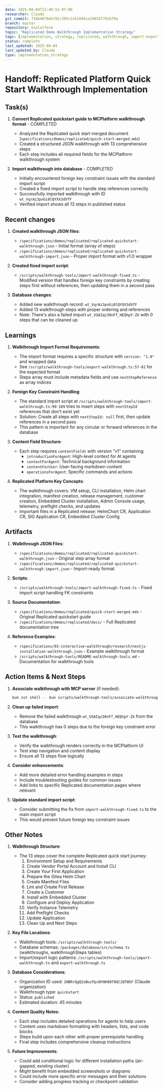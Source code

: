 ```yaml
---
date: 2025-08-04T13:40:52-07:00
researcher: Claude
git_commit: 734b4879eb792c395c2c61694ce2d8547702bf9a
branch: master
repository: mcplatform
topic: "Replicated Demo Walkthrough Implementation Strategy"
tags: [implementation, strategy, replicated, walkthrough, import-export]
status: complete
last_updated: 2025-08-04
last_updated_by: Claude
type: implementation_strategy
---
```


# Handoff: Replicated Platform Quick Start Walkthrough Implementation

## Task(s)
1. **Convert Replicated quickstart guide to MCPlatform walkthrough format** - COMPLETED
   - Analyzed the Replicated quick start merged document (`specifications/demos/replicated/quick-start-merged.mdx`)
   - Created a structured JSON walkthrough with 13 comprehensive steps
   - Each step includes all required fields for the MCPlatform walkthrough system

2. **Import walkthrough into database** - COMPLETED
   - Initially encountered foreign key constraint issues with the standard import script
   - Created a fixed import script to handle step references correctly
   - Successfully imported walkthrough with ID `wt_VqrAi3pnGi8lQYXX3dVfF`
   - Verified import shows all 13 steps in published status

## Recent changes
1. **Created walkthrough JSON files**:
   - `/specifications/demos/replicated/replicated-quickstart-walkthrough.json` - Initial format (array of steps)
   - `/specifications/demos/replicated/replicated-quickstart-walkthrough-import.json` - Proper import format with v1.0 wrapper

2. **Created fixed import script**:
   - `/scripts/walkthrough-tools/import-walkthrough-fixed.ts` - Modified version that handles foreign key constraints by creating steps first without references, then updating them in a second pass

3. **Database changes**:
   - Added new walkthrough record: `wt_VqrAi3pnGi8lQYXX3dVfF`
   - Added 13 walkthrough steps with proper ordering and references
   - Note: There's also a failed import `wt_VGAIqz30nFf_HEQhpY-Zk` with 0 steps that can be cleaned up

## Learnings
1. **Walkthrough Import Format Requirements**:
   - The import format requires a specific structure with `version: "1.0"` and wrapped data
   - See `/scripts/walkthrough-tools/export-walkthrough.ts:57-81` for the expected format
   - Steps array must include metadata fields and use `nextStepReference` as array indices

2. **Foreign Key Constraint Handling**:
   - The standard import script at `/scripts/walkthrough-tools/import-walkthrough.ts:99-109` tries to insert steps with `nextStepId` references that don't exist yet
   - Solution: Create all steps with `nextStepId: null` first, then update references in a second pass
   - This pattern is important for any circular or forward references in the database

3. **Content Field Structure**:
   - Each step requires `contentFields` with version "v1" containing:
     - `introductionForAgent`: High-level context for AI agents
     - `contextForAgent`: Technical background information
     - `contentForUser`: User-facing markdown content
     - `operationsForAgent`: Specific commands and actions

4. **Replicated Platform Key Concepts**:
   - The walkthrough covers: VM setup, CLI installation, Helm chart integration, manifest creation, release management, customer creation, Embedded Cluster installation, Admin Console usage, telemetry, preflight checks, and updates
   - Important files in a Replicated release: HelmChart CR, Application CR, SIG Application CR, Embedded Cluster Config

## Artifacts
1. **Walkthrough JSON Files**:
   - `/specifications/demos/replicated/replicated-quickstart-walkthrough.json` - Original step array format
   - `/specifications/demos/replicated/replicated-quickstart-walkthrough-import.json` - Import-ready format

2. **Scripts**:
   - `/scripts/walkthrough-tools/import-walkthrough-fixed.ts` - Fixed import script handling FK constraints

3. **Source Documentation**:
   - `/specifications/demos/replicated/quick-start-merged.mdx` - Original Replicated quickstart guide
   - `/specifications/demos/replicated/docs/` - Full Replicated documentation tree

4. **Reference Examples**:
   - `/specifications/03-interactive-walkthrough/research/nextjs-installation-walkthrough.json` - Example walkthrough format
   - `/scripts/walkthrough-tools/README-walkthrough-tools.md` - Documentation for walkthrough tools

## Action Items & Next Steps
1. **Associate walkthrough with MCP server** (if needed):
   ```bash
   bun sst shell -- bun scripts/walkthrough-tools/associate-walkthrough.ts wt_VqrAi3pnGi8lQYXX3dVfF <mcp-server-id>
   ```

2. **Clean up failed import**:
   - Remove the failed walkthrough `wt_VGAIqz30nFf_HEQhpY-Zk` from the database
   - This walkthrough has 0 steps due to the foreign key constraint error

3. **Test the walkthrough**:
   - Verify the walkthrough renders correctly in the MCPlatform UI
   - Test step navigation and content display
   - Ensure all 13 steps flow logically

4. **Consider enhancements**:
   - Add more detailed error handling examples in steps
   - Include troubleshooting guides for common issues
   - Add links to specific Replicated documentation pages where relevant

5. **Update standard import script**:
   - Consider submitting the fix from `import-walkthrough-fixed.ts` to the main import script
   - This would prevent future foreign key constraint issues

## Other Notes
1. **Walkthrough Structure**:
   - The 13 steps cover the complete Replicated quick start journey:
     1. Environment Setup and Requirements
     2. Create Vendor Portal Account and Install CLI
     3. Create Your First Application
     4. Prepare the Gitea Helm Chart
     5. Create Manifest Files
     6. Lint and Create First Release
     7. Create a Customer
     8. Install with Embedded Cluster
     9. Configure and Deploy Application
     10. Verify Instance Telemetry
     11. Add Preflight Checks
     12. Update Application
     13. Clean Up and Next Steps

2. **Key File Locations**:
   - Walkthrough tools: `/scripts/walkthrough-tools/`
   - Database schemas: `/packages/database/src/schema.ts` (walkthroughs, walkthroughSteps tables)
   - Import/export logic patterns: `/scripts/walkthrough-tools/import-walkthrough.ts` and `export-walkthrough.ts`

3. **Database Considerations**:
   - Organization ID used: `1HBRrQgQ2oBucPpcNY8K08T0QC2QTW5F` (Claude organization)
   - Walkthrough type: `quickstart`
   - Status: `published`
   - Estimated duration: 45 minutes

4. **Content Quality Notes**:
   - Each step includes detailed operations for agents to help users
   - Content uses markdown formatting with headers, lists, and code blocks
   - Steps build upon each other with proper prerequisite handling
   - Final step includes comprehensive cleanup instructions

5. **Future Improvements**:
   - Could add conditional logic for different installation paths (air-gapped, existing cluster)
   - Might benefit from embedded screenshots or diagrams
   - Could include more specific error messages and their solutions
   - Consider adding progress tracking or checkpoint validation